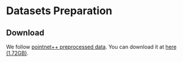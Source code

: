 # Datasets Preparation

## Download
We follow [pointnet++ preprocessed data](https://github.com/charlesq34/pointnet2/tree/master/scannet). 
You can download it at [here (1.72GB)](https://shapenet.cs.stanford.edu/media/scannet_data_pointnet2.zip).

